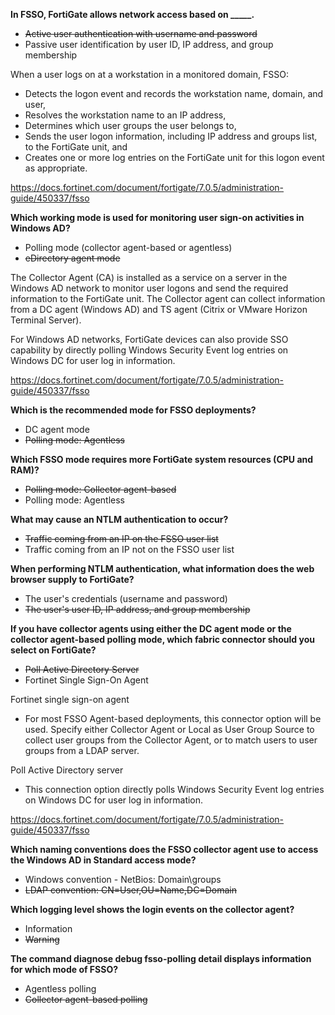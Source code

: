 **In FSSO, FortiGate allows network access based on \_____.**

- ~~Active user authentication with username and password~~
- Passive user identification by user ID, IP address, and group membership

When a user logs on at a workstation in a monitored domain, FSSO:

- Detects the logon event and records the workstation name, domain, and user,
- Resolves the workstation name to an IP address,
- Determines which user groups the user belongs to,
- Sends the user logon information, including IP address and groups list, to the FortiGate unit, and
- Creates one or more log entries on the FortiGate unit for this logon event as appropriate.

https://docs.fortinet.com/document/fortigate/7.0.5/administration-guide/450337/fsso

**Which working mode is used for monitoring user sign-on activities in Windows AD?**

- Polling mode (collector agent-based or agentless)
- ~~eDirectory agent mode~~

The Collector Agent (CA) is installed as a service on a server in the Windows AD network to monitor user logons and send the required information to the FortiGate unit. The Collector agent can collect information from a DC agent (Windows AD) and TS agent (Citrix or VMware Horizon Terminal Server).

For Windows AD networks, FortiGate devices can also provide SSO capability by directly polling Windows Security Event log entries on Windows DC for user log in information.

https://docs.fortinet.com/document/fortigate/7.0.5/administration-guide/450337/fsso

**Which is the recommended mode for FSSO deployments?**

- DC agent mode
- ~~Polling mode: Agentless~~

**Which FSSO mode requires more FortiGate system resources (CPU and RAM)?**

- ~~Polling mode: Collector agent-based~~
- Polling mode: Agentless

**What may cause an NTLM authentication to occur?**

- ~~Traffic coming from an IP on the FSSO user list~~
- Traffic coming from an IP not on the FSSO user list

**When performing NTLM authentication, what information does the web browser supply to FortiGate?**

- The user's credentials (username and password)
- ~~The user's user ID, IP address, and group membership~~

**If you have collector agents using either the DC agent mode or the collector agent-based polling mode, which fabric connector should you select on FortiGate?**

- ~~Poll Active Directory Server~~
- Fortinet Single Sign-On Agent

Fortinet single sign-on agent

- For most FSSO Agent-based deployments, this connector option will be used. Specify either Collector Agent or Local as User Group Source to collect user groups from the Collector Agent, or to match users to user groups from a LDAP server.

Poll Active Directory server

- This connection option directly polls Windows Security Event log entries on Windows DC for user log in information.

https://docs.fortinet.com/document/fortigate/7.0.5/administration-guide/450337/fsso

**Which naming conventions does the FSSO collector agent use to access the Windows AD in Standard access mode?**

- Windows convention - NetBios: Domain\groups
- ~~LDAP convention: CN=User,OU=Name,DC=Domain~~

**Which logging level shows the login events on the collector agent?**

- Information
- ~~Warning~~

**The command diagnose debug fsso-polling detail displays information for which mode of FSSO?**

- Agentless polling
- ~~Collector agent-based polling~~
